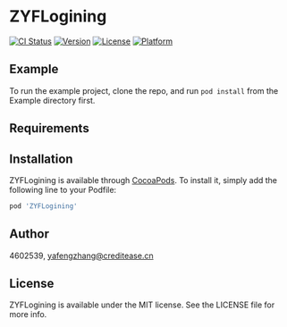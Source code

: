 # ZYFLogining

[![CI Status](https://img.shields.io/travis/4602539/ZYFLogining.svg?style=flat)](https://travis-ci.org/4602539/ZYFLogining)
[![Version](https://img.shields.io/cocoapods/v/ZYFLogining.svg?style=flat)](https://cocoapods.org/pods/ZYFLogining)
[![License](https://img.shields.io/cocoapods/l/ZYFLogining.svg?style=flat)](https://cocoapods.org/pods/ZYFLogining)
[![Platform](https://img.shields.io/cocoapods/p/ZYFLogining.svg?style=flat)](https://cocoapods.org/pods/ZYFLogining)

## Example

To run the example project, clone the repo, and run `pod install` from the Example directory first.

## Requirements

## Installation

ZYFLogining is available through [CocoaPods](https://cocoapods.org). To install
it, simply add the following line to your Podfile:

```ruby
pod 'ZYFLogining'
```

## Author

4602539, yafengzhang@creditease.cn

## License

ZYFLogining is available under the MIT license. See the LICENSE file for more info.
